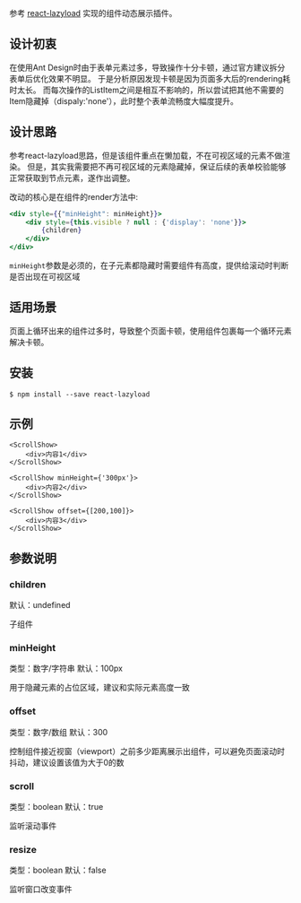 
参考 [react-lazyload](https://github.com/jasonslyvia/react-lazyload/) 实现的组件动态展示插件。

## 设计初衷

在使用Ant Design时由于表单元素过多，导致操作十分卡顿，通过官方建议拆分表单后优化效果不明显。
于是分析原因发现卡顿是因为页面多大后的rendering耗时太长。
而每次操作的ListItem之间是相互不影响的，所以尝试把其他不需要的Item隐藏掉（dispaly:'none'），此时整个表单流畅度大幅度提升。

## 设计思路

参考react-lazyload思路，但是该组件重点在懒加载，不在可视区域的元素不做渲染。
但是，其实我需要把不再可视区域的元素隐藏掉，保证后续的表单校验能够正常获取到节点元素，遂作出调整。

改动的核心是在组件的render方法中:
```jsx
<div style={{"minHeight": minHeight}}>
    <div style={this.visible ? null : {'display': 'none'}}>
        {children}
    </div>
</div>
```

`minHeight`参数是必须的，在子元素都隐藏时需要组件有高度，提供给滚动时判断是否出现在可视区域

## 适用场景

页面上循环出来的组件过多时，导致整个页面卡顿，使用组件包裹每一个循环元素解决卡顿。

## 安装

```
$ npm install --save react-lazyload
```

## 示例

```
<ScrollShow>
    <div>内容1</div>
</ScrollShow>

<ScrollShow minHeight={'300px'}>
    <div>内容2</div>
</ScrollShow>

<ScrollShow offset={[200,100]}>
    <div>内容3</div>
</ScrollShow>
```

## 参数说明

### children

默认：undefined

子组件

### minHeight

类型：数字/字符串 默认：100px

用于隐藏元素的占位区域，建议和实际元素高度一致

### offset

类型：数字/数组 默认：300

控制组件接近视窗（viewport）之前多少距离展示出组件，可以避免页面滚动时抖动，建议设置该值为大于0的数

### scroll

类型：boolean 默认：true

监听滚动事件

### resize

类型：boolean 默认：false

监听窗口改变事件
